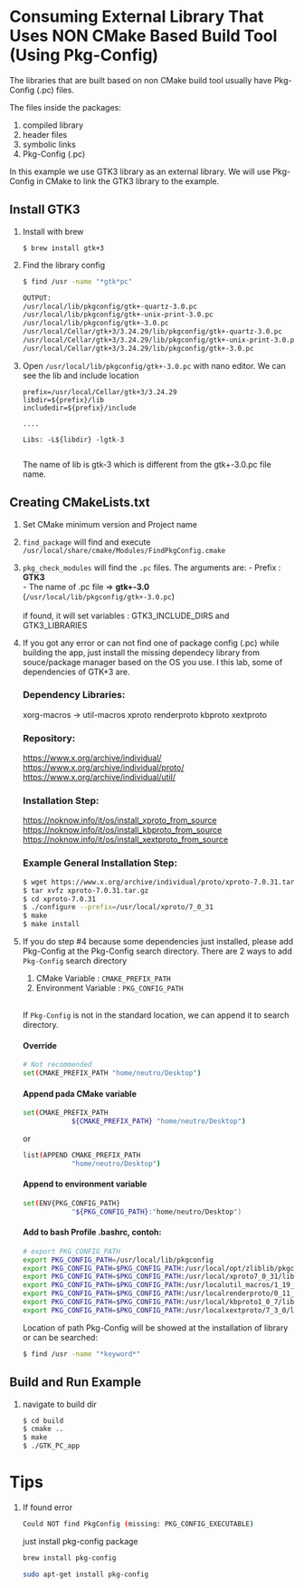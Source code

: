 # Consuming External Library That Uses NON CMake Based Build Tool (Using Pkg-Config)

The libraries that are built based on non CMake build tool usually have Pkg-Config (.pc) files.

The files inside the packages:
1. compiled library
2. header files
3. symbolic links
4. Pkg-Config (.pc)

In this example we use GTK3 library as an external library.
We will use Pkg-Config in CMake to link the GTK3 library to the example.

## Install GTK3
1. Install with brew
    ```
    $ brew install gtk+3
    ```

2. Find the library config
    ``` bash
    $ find /usr -name "*gtk*pc"

    OUTPUT:
    /usr/local/lib/pkgconfig/gtk+-quartz-3.0.pc
    /usr/local/lib/pkgconfig/gtk+-unix-print-3.0.pc
    /usr/local/lib/pkgconfig/gtk+-3.0.pc
    /usr/local/Cellar/gtk+3/3.24.29/lib/pkgconfig/gtk+-quartz-3.0.pc
    /usr/local/Cellar/gtk+3/3.24.29/lib/pkgconfig/gtk+-unix-print-3.0.pc
    /usr/local/Cellar/gtk+3/3.24.29/lib/pkgconfig/gtk+-3.0.pc

    ```

3. Open <code>/usr/local/lib/pkgconfig/gtk+-3.0.pc</code> with nano editor. We can see the lib and include location
    ```
    prefix=/usr/local/Cellar/gtk+3/3.24.29
    libdir=${prefix}/lib
    includedir=${prefix}/include

    ....

    Libs: -L${libdir} -lgtk-3

    
    ```

    The name of lib is gtk-3 which is different from the gtk+-3.0.pc file name.

## Creating CMakeLists.txt
1. Set CMake minimum version and Project name
2. <code>find_package</code> will find and execute <code>/usr/local/share/cmake/Modules/FindPkgConfig.cmake</code>
3. <code>pkg_check_modules</code> will find the <code>.pc</code> files. The arguments are:
        - Prefix : **GTK3** <br/>
        - The name of .pc file => **gtk+-3.0** (<code>/usr/local/lib/pkgconfig/gtk+-3.0.pc</code>)<br/>
    <br/>
   if found, it will set variables : GTK3_INCLUDE_DIRS and GTK3_LIBRARIES <br/>

4. If you got any error or can not find one of package config (.pc) while building the app, just install the missing dependecy library from souce/package manager based on the OS you use. I this lab, some of dependencies of GTK+3 are.

    ### Dependency Libraries:
    xorg-macros -> util-macros
    xproto
    renderproto
    kbproto
    xextproto

    ### Repository:
    https://www.x.org/archive/individual/
    https://www.x.org/archive/individual/proto/
    https://www.x.org/archive/individual/util/

    ### Installation Step:
    https://noknow.info/it/os/install_xproto_from_source
    https://noknow.info/it/os/install_kbproto_from_source
    https://noknow.info/it/os/install_xextproto_from_source

    ### Example General Installation Step:
    ``` bash
    $ wget https://www.x.org/archive/individual/proto/xproto-7.0.31.tar.gz
    $ tar xvfz xproto-7.0.31.tar.gz
    $ cd xproto-7.0.31
    $ ./configure --prefix=/usr/local/xproto/7_0_31
    $ make
    $ make install
    ```

5. If you do step #4 because some dependencies just installed, please add Pkg-Config at the Pkg-Config search directory. There are 2 ways to add <code>Pkg-Config</code> search directory<br/>
    <ol>
        <li>CMake Variable : <code>CMAKE_PREFIX_PATH</code></li>
        <li>Environment Variable : <code>PKG_CONFIG_PATH</code></li>
    </ol>
    <br/>

   If <code>Pkg-Config</code> is not in the standard location, we can append it to search directory.
    
    #### Override

     ``` bash
     # Not recommended
     set(CMAKE_PREFIX_PATH "home/neutro/Desktop")
     ```
            
    #### Append pada CMake variable
    ```bash 
    set(CMAKE_PREFIX_PATH 
                ${CMAKE_PREFIX_PATH} "home/neutro/Desktop")
    ```
            
    or

    ```bash 
    list(APPEND CMAKE_PREFIX_PATH 
                "home/neutro/Desktop")
    ```

    #### Append to environment variable
    ```bash 
    set(ENV{PKG_CONFIG_PATH} 
                "${PKG_CONFIG_PATH}:"home/neutro/Desktop")
    ```

    #### Add to bash Profile .bashrc, contoh:
    ```bash 
    # export PKG_CONFIG_PATH
    export PKG_CONFIG_PATH=/usr/local/lib/pkgconfig
    export PKG_CONFIG_PATH=$PKG_CONFIG_PATH:/usr/local/opt/zliblib/pkgconfig
    export PKG_CONFIG_PATH=$PKG_CONFIG_PATH:/usr/local/xproto7_0_31/lib/pkgconfig
    export PKG_CONFIG_PATH=$PKG_CONFIG_PATH:/usr/localutil_macros/1_19_3/share/pkgconfig
    export PKG_CONFIG_PATH=$PKG_CONFIG_PATH:/usr/localrenderproto/0_11_1/lib/pkgconfig
    export PKG_CONFIG_PATH=$PKG_CONFIG_PATH:/usr/local/kbproto1_0_7/lib/pkgconfig
    export PKG_CONFIG_PATH=$PKG_CONFIG_PATH:/usr/localxextproto/7_3_0/lib/pkgconfig
    ```

    Location of path Pkg-Config will be showed at the installation of library or can be searched:

    ``` bash
    $ find /usr -name "*keyword*"
    ```

## Build and Run Example
1. navigate to build dir
   ``` bash
   $ cd build
   $ cmake ..
   $ make
   $ ./GTK_PC_app
   ```

# Tips
1. If found error
    ``` bash
    Could NOT find PkgConfig (missing: PKG_CONFIG_EXECUTABLE)
    ```
    just install pkg-config package
    ```bash
    brew install pkg-config
    ```

    ```bash
    sudo apt-get install pkg-config
    ```
